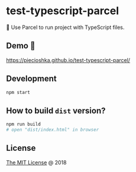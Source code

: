 # test-typescript-parcel

:ledger: Use Parcel to run project with TypeScript files.

## Demo 🎉

<https://piecioshka.github.io/test-typescript-parcel/>

## Development

```bash
npm start
```

## How to build `dist` version?

```bash
npm run build
# open "dist/index.html" in browser
```

## License

[The MIT License](http://piecioshka.mit-license.org) @ 2018

